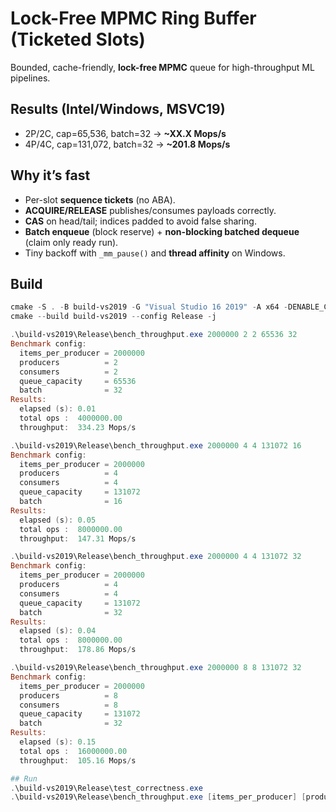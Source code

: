 # Lock-Free MPMC Ring Buffer (Ticketed Slots)

Bounded, cache-friendly, **lock-free MPMC** queue for high-throughput ML pipelines.

## Results (Intel/Windows, MSVC19)
- 2P/2C, cap=65,536, batch=32 → **~XX.X Mops/s**
- 4P/4C, cap=131,072, batch=32 → **~201.8 Mops/s**

## Why it’s fast
- Per-slot **sequence tickets** (no ABA).
- **ACQUIRE/RELEASE** publishes/consumes payloads correctly.
- **CAS** on head/tail; indices padded to avoid false sharing.
- **Batch enqueue** (block reserve) + **non-blocking batched dequeue** (claim only ready run).
- Tiny backoff with `_mm_pause()` and **thread affinity** on Windows.

## Build
```powershell
cmake -S . -B build-vs2019 -G "Visual Studio 16 2019" -A x64 -DENABLE_CUDA=OFF
cmake --build build-vs2019 --config Release -j

.\build-vs2019\Release\bench_throughput.exe 2000000 2 2 65536 32
Benchmark config:
  items_per_producer = 2000000
  producers          = 2
  consumers          = 2
  queue_capacity     = 65536
  batch              = 32
Results:
  elapsed (s): 0.01
  total ops :  4000000.00
  throughput:  334.23 Mops/s

.\build-vs2019\Release\bench_throughput.exe 2000000 4 4 131072 16
Benchmark config:
  items_per_producer = 2000000
  producers          = 4
  consumers          = 4
  queue_capacity     = 131072
  batch              = 16
Results:
  elapsed (s): 0.05
  total ops :  8000000.00
  throughput:  147.31 Mops/s

.\build-vs2019\Release\bench_throughput.exe 2000000 4 4 131072 32
Benchmark config:
  items_per_producer = 2000000
  producers          = 4
  consumers          = 4
  queue_capacity     = 131072
  batch              = 32
Results:
  elapsed (s): 0.04
  total ops :  8000000.00
  throughput:  178.86 Mops/s

.\build-vs2019\Release\bench_throughput.exe 2000000 8 8 131072 32
Benchmark config:
  items_per_producer = 2000000
  producers          = 8
  consumers          = 8
  queue_capacity     = 131072
  batch              = 32
Results:
  elapsed (s): 0.15
  total ops :  16000000.00
  throughput:  105.16 Mops/s

## Run
.\build-vs2019\Release\test_correctness.exe
.\build-vs2019\Release\bench_throughput.exe [items_per_producer] [producers] [consumers] [capacity] [batch]


